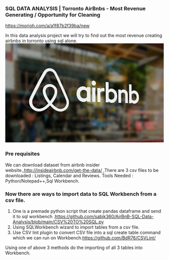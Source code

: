 ### SQL DATA ANALYSIS | Torronto AirBnbs - Most Revenue Generating / Opportunity for Cleaning

https://morioh.com/a/a1f87b2f39ba/new

In this data analysis project we will try to find out the most revenue creating airbnbs in torronto using sql alone.
![grab-landing-page](https://raw.githubusercontent.com/sabik360/AirBnB-SQL-Data-Analysis/main/wp10784400.png)




 
### Pre requisites

We can download dataset from airbnb insider website.,http://insideairbnb.com/get-the-data/ ,There are 3 csv files to be downloaded : Listings, Calendar and Reviews.
Tools Needed : Python/Notepad++,Sql Workbench.


### Now there are ways to import data to SQL Workbench from a csv file. 

1) One is a premade python script that create pandas dataframe and send it to sql workbench .https://github.com/sabik360/AirBnB-SQL-Data-Analysis/blob/main/CSV%20TO%20SQL.py
2) Using SQLWorkbench wizard to import tables from a  csv file.
3) Use CSV lint plugin to convert CSV file into a sql create table command which we can run on Workbench.https://github.com/BdR76/CSVLint/

Using one of above 3 methods do the importing of all 3 tables into Workbench.



